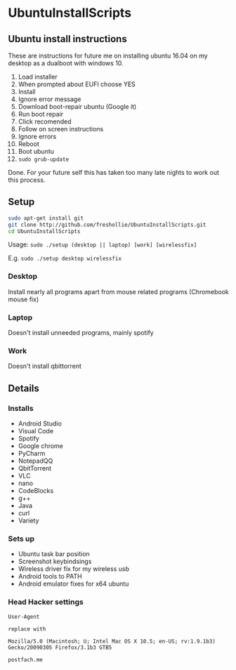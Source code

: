 # UbuntuInstallScripts

## Ubuntu install instructions

These are instructions for future me on installing ubuntu 16.04 on my desktop as a dualboot with windows 10.

1. Load installer
2. When prompted about EUFI choose YES
3. Install
4. Ignore error message
5. Download boot-repair ubuntu (Google it)
6. Run boot repair
7. Click recomended
8. Follow on screen instructions
9. Ignore errors
10. Reboot
11. Boot ubuntu
12. `sudo grub-update`

Done. For your future self this has taken too many late nights to work out this process.

## Setup

```bash
sudo apt-get install git
git clone http://github.com/freshollie/UbuntuInstallScripts.git
cd UbuntuInstallScripts
```

Usage: `sudo ./setup (desktop || laptop) [work] [wirelessfix]`

E.g. `sudo ./setup desktop wirelessfix`

### Desktop

Install nearly all programs apart from mouse related programs (Chromebook mouse fix)

### Laptop

Doesn't install unneeded programs, mainly spotify

### Work

Doesn't install qbittorrent

## Details

### Installs

- Android Studio
- Visual Code
- Spotify
- Google chrome
- PyCharm
- NotepadQQ
- QbitTorrent
- VLC
- nano
- CodeBlocks
- g++
- Java
- curl
- Variety

### Sets up

- Ubuntu task bar position
- Screenshot keybindsings
- Wireless driver fix for my wireless usb
- Android tools to PATH
- Android emulator fixes for x64 ubuntu

### Head Hacker settings

```
User-Agent

replace with

Mozilla/5.0 (Macintosh; U; Intel Mac OS X 10.5; en-US; rv:1.9.1b3) Gecko/20090305 Firefox/3.1b3 GTB5

postfach.me
```

